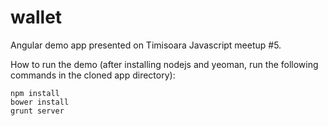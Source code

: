 wallet
======

Angular demo app presented on Timisoara Javascript meetup #5.

How to run the demo (after installing nodejs and yeoman, run the following commands in the cloned app directory):
```
npm install 
bower install
grunt server
```

